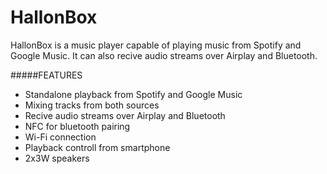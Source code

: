 HallonBox
===========

HallonBox is a music player capable of playing music from Spotify and Google Music. It can also recive audio streams over Airplay and Bluetooth.




#####FEATURES

* Standalone playback from Spotify and Google Music
* Mixing tracks from both sources
* Recive audio streams over Airplay and Bluetooth
* NFC for bluetooth pairing
* Wi-Fi connection
* Playback controll from smartphone
* 2x3W speakers


